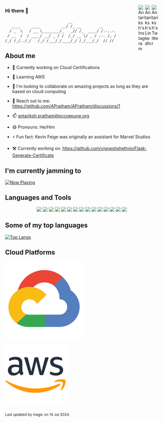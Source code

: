 <a href="https://twitter.com/___apratham___" target="_blank" rel="nofollow"><img align="right" alt="Antariksh's Twitter" width="22px" src="https://cdn.jsdelivr.net/npm/simple-icons@v3/icons/twitter.svg" /></a><a href="https://www.linkedin.com/in/APratham" target="_blank" rel="nofollow"><img align="right" alt="Antariksh's LinkedIn" width="22px" src="https://cdn.jsdelivr.net/npm/simple-icons@v3/icons/linkedin.svg" /></a><a href="https://www.instagram.com/___apratham___" target="_blank" rel="nofollow"><img align="right" alt="Antariksh's Instagram" width="22px" src="https://cdn.jsdelivr.net/npm/simple-icons@v3/icons/instagram.svg" /></a>

### Hi there 👋



                                 __
       ____     ____          __/ /_ __        __
      / _  \   / __ \________/_   _// /_  ____/ /.-..-.
     / __  /  / ____/ __/ _ / /  /_/ __ \/ _ / .-. /, /
    /_/ /_/../_/   /_/ /___/_/____/_/ /_/___/_/  // //

    
## About me
- 🔭 Currently working on Cloud Certifications
- 🌱 Learning AWS
- 👯 I'm looking to collaborate on amazing projects as long as they are based on cloud computing
- 💬 Reach out to me: https://github.com/APratham/APratham/discussions/1
- 📫 antariksh.pratham@pccoepune.org
- 😄 Pronouns: He/Him



- ⚡ Fun fact: Kevin Feige was originally an assistant for Marvel Studios
- 🛠️ Currently working on: https://github.com/vigneshshettyin/Flask-Generate-Certificate

## I'm currently jamming to

<a href="https://spotify-now-playing-iota-umber.vercel.app/now-playing?open"><img src="https://spotify-now-playing-iota-umber.vercel.app/now-playing" width="256" height="64" alt="Now Playing"></a>
## Languages and Tools

<p align="center">
    <div align="center">
        <code><img height="40" src=".images/c.svg"></code>
        <code><img height="40" src="./images/cplusplus.svg"></code>
        <code><img height="40" src="./images/html5.svg"></code>
        <code><img height="40" src="./images/css3.svg"></code>
        <code><img height="40" src="./images/javascript.svg"></code>
        <code><img height="40" src="./images/python.svg"></code>
        <code><img height="40" src="./images/jupyter.svg"></code>
        <code><img height="40" src="./images/docker.svg"></code>
        <code><img height="40" src="./images/kubernetes.svg"></code>
        <code><img height="40" src="./images/heroku.svg"></code>
        <code><img height="40" src="./images/firebase.svg"></code>
        <code><img height="40" src="./images/nodejs.svg"></code>
        <code><img height="40" src="./images/npm.svg"></code>
        <code><img height="40" src="./images/nginx.svg"></code>
        <code><img height="40" src="./images/yarn.svg"></code>
      </div>
    </p>

## Some of my top languages

[![Top Langs](https://github-readme-stats.vercel.app/api/top-langs/?username=APratham&&exclude_repo=now-playing-profile,natemoo-re&langs_count=3&bg_color=30,e96443,904e95&title_color=fff&text_color=fff)](https://github.com/anuraghazra/github-readme-stats)

## Cloud Platforms

![Google Cloud](https://raw.githubusercontent.com/devicons/devicon/master/icons/googlecloud/googlecloud-original.svg)

<img src="https://raw.githubusercontent.com/devicons/devicon/master/icons/amazonwebservices/amazonwebservices-original-wordmark.svg" height="200">

<sub>Last updated by magic on 14 Jul 2024.</sub>
